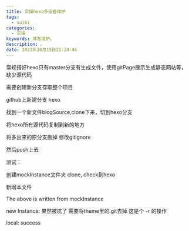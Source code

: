 ```yaml
---
title: 实操hexo多设备维护
tags:
  - suibi
categories:
  - 实操
keywords: 博客维护。
description: 。
date: 2023年10月15日21:24:46
---
```




常规搭好hexo只有master分支有生成文件，使用gitPage展示生成静态网站等，缺少源代码

需要创建新分支存取整个项目

github上新建分支 hexo

找到一个新文件blogSource,clone下来，切到hexo分支

将hexo所有源代码复制到新的地方

将多出来的原分支删掉  修改gitignore

然后push上去

测试： 

创建mockInstance文件夹 clone, check到hexo

新增本文件

The above is written from mockInstance

new Instance: 果然被坑了 需要将theme里的.git去掉 这是个 -r 的操作

local: success